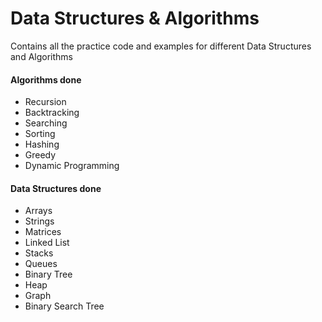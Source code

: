 # Data Structures & Algorithms
Contains all the practice code and examples for different Data Structures and Algorithms

#### Algorithms done

* Recursion
* Backtracking
* Searching
* Sorting
* Hashing
* Greedy
* Dynamic Programming

#### Data Structures done

* Arrays
* Strings
* Matrices
* Linked List
* Stacks
* Queues
* Binary Tree
* Heap
* Graph
* Binary Search Tree
